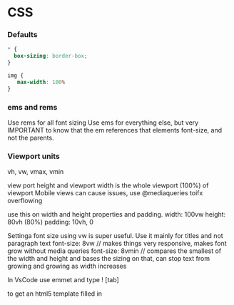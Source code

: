 # CSS 

### Defaults

```css
* {
  box-sizing: border-box;
}

img {
   max-width: 100%
}
```
### ems and rems

Use rems for all font sizing
Use ems for everything else, but very IMPORTANT to know that the em references that elements font-size, and not the parents.

### Viewport units

vh, vw, vmax, vmin

view port height and viewport width is the whole viewport (100%) of viewport
Mobile views can cause issues, use @mediaqueries toifx overflowing

use this on width and height properties and padding.
width: 100vw
height: 80vh (80%)
padding: 10vh, 0

Settinga font size using vw is super useful. Use it mainly for titles and not paragraph text
font-size: 8vw // makes things very responsive, makes font grow without media queries
font-size: 8vmin // compares the smallest of the width and height and bases the sizing on that, can stop text from growing and growing as width increases

In VsCode use emmet and type ! [tab]

to get an html5 template filled in






